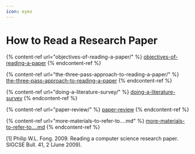 ```yaml
---
icon: eyes
---
```


# How to Read a Research Paper

{% content-ref url="objectives-of-reading-a-paper/" %}
[objectives-of-reading-a-paper](objectives-of-reading-a-paper/)
{% endcontent-ref %}

{% content-ref url="the-three-pass-approach-to-reading-a-paper/" %}
[the-three-pass-approach-to-reading-a-paper](the-three-pass-approach-to-reading-a-paper/)
{% endcontent-ref %}

{% content-ref url="doing-a-literature-survey/" %}
[doing-a-literature-survey](doing-a-literature-survey/)
{% endcontent-ref %}

{% content-ref url="paper-review/" %}
[paper-review](paper-review/)
{% endcontent-ref %}

{% content-ref url="more-materials-to-refer-to....md" %}
[more-materials-to-refer-to....md](more-materials-to-refer-to....md)
{% endcontent-ref %}



\[1] Philip W.L. Fong. 2009. Reading a computer science research paper. SIGCSE Bull. 41, 2 (June 2009).

